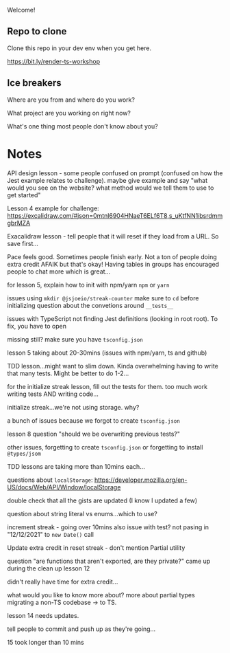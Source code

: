 Welcome!

## Repo to clone

Clone this repo in your dev env when you get here.

https://bit.ly/render-ts-workshop

## Ice breakers 

Where are you from and where do you work?

What project are you working on right now?

What's one thing most people don't know about you?


# Notes

API design lesson - some people confused on prompt (confused on how the Jest example relates to challenge). maybe give example and say "what would you see on the website? what method would we tell them to use to get started"

Lesson 4 example for challenge: https://excalidraw.com/#json=0mtnl6904HNaeT6ELf6T8,s_uKtfNN1ibsrdmmgbrMZA

Exacalidraw lesson - tell people that it will reset if they load from a URL. So save first...

Pace feels good. Sometimes people finish early. Not a ton of people doing extra credit AFAIK but that's okay! Having tables in groups has encouraged people to chat more which is great...

for lesson 5, explain how to init with npm/yarn `npm` or `yarn`

issues using `mkdir @jsjoeio/streak-counter` 
make sure to `cd` before initializing 
question about the convetions around `__tests__`

issues with TypeScript not finding Jest definitions (looking in root root). To fix, you have to open 

missing still? make sure you have `tsconfig.json`

lesson 5 taking about 20-30mins (issues with npm/yarn, ts and github)


TDD lesson...might want to slim down. Kinda overwhelming having to write that many tests. Might be better to do 1-2...

for the initialize streak lesson, fill out the tests for them. too much work writing tests AND writing code...

initialize streak...we're not using storage. why?

a bunch of issues because we forgot to create `tsconfig.json`

lesson 8 question "should we be overwriting previous tests?"

other issues, forgetting to create `tsconfig.json` or forgetting to install `@types/jsom`

TDD lessons are taking more than 10mins each...

questions about `localStorage`: https://developer.mozilla.org/en-US/docs/Web/API/Window/localStorage

double check that all the gists are updated (I know I updated a few)

question about string literal vs enums...which to use?

increment streak - going over 10mins
also issue with test? not pasing in "12/12/2021" to `new Date()` call

Update extra credit in reset streak - don't mention Partial utility

question "are functions that aren't exported, are they private?" came up during the clean up lesson 12

didn't really have time for extra credit...

what would you like to know more about?
more about partial types
migrating a non-TS codebase -> to TS.

lesson 14 needs updates.

tell people to commit and push up as they're going...

15 took longer than 10 mins
